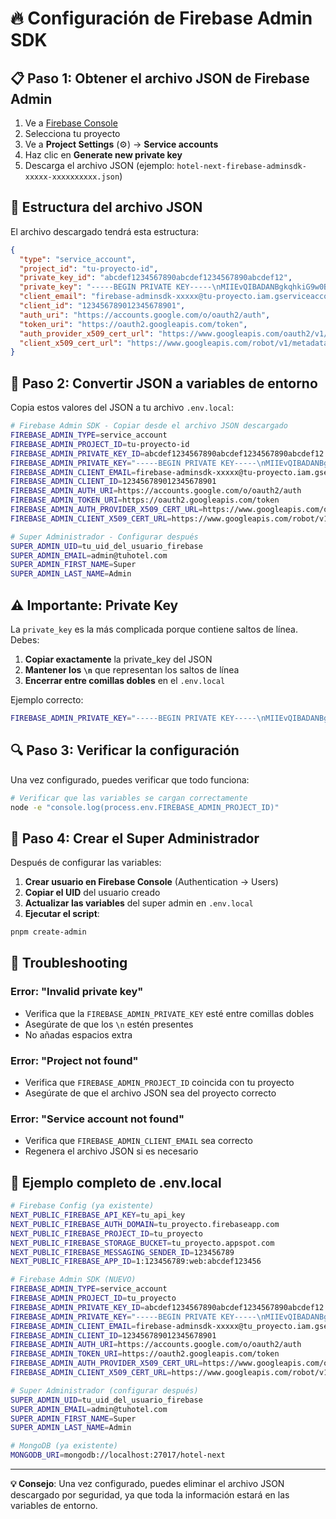 # 🔥 Configuración de Firebase Admin SDK

## 📋 Paso 1: Obtener el archivo JSON de Firebase Admin

1. Ve a [Firebase Console](https://console.firebase.google.com)
2. Selecciona tu proyecto
3. Ve a **Project Settings** (⚙️) → **Service accounts**
4. Haz clic en **Generate new private key**
5. Descarga el archivo JSON (ejemplo: `hotel-next-firebase-adminsdk-xxxxx-xxxxxxxxxx.json`)

## 📄 Estructura del archivo JSON

El archivo descargado tendrá esta estructura:

```json
{
  "type": "service_account",
  "project_id": "tu-proyecto-id",
  "private_key_id": "abcdef1234567890abcdef1234567890abcdef12",
  "private_key": "-----BEGIN PRIVATE KEY-----\nMIIEvQIBADANBgkqhkiG9w0BAQEFAASCBKcwggSjAgEAAoIBAQC...\n-----END PRIVATE KEY-----\n",
  "client_email": "firebase-adminsdk-xxxxx@tu-proyecto.iam.gserviceaccount.com",
  "client_id": "123456789012345678901",
  "auth_uri": "https://accounts.google.com/o/oauth2/auth",
  "token_uri": "https://oauth2.googleapis.com/token",
  "auth_provider_x509_cert_url": "https://www.googleapis.com/oauth2/v1/certs",
  "client_x509_cert_url": "https://www.googleapis.com/robot/v1/metadata/x509/firebase-adminsdk-xxxxx%40tu-proyecto.iam.gserviceaccount.com"
}
```

## 🔧 Paso 2: Convertir JSON a variables de entorno

Copia estos valores del JSON a tu archivo `.env.local`:

```bash
# Firebase Admin SDK - Copiar desde el archivo JSON descargado
FIREBASE_ADMIN_TYPE=service_account
FIREBASE_ADMIN_PROJECT_ID=tu-proyecto-id
FIREBASE_ADMIN_PRIVATE_KEY_ID=abcdef1234567890abcdef1234567890abcdef12
FIREBASE_ADMIN_PRIVATE_KEY="-----BEGIN PRIVATE KEY-----\nMIIEvQIBADANBgkqhkiG9w0BAQEFAASCBKcwggSjAgEAAoIBAQC...\n-----END PRIVATE KEY-----\n"
FIREBASE_ADMIN_CLIENT_EMAIL=firebase-adminsdk-xxxxx@tu-proyecto.iam.gserviceaccount.com
FIREBASE_ADMIN_CLIENT_ID=123456789012345678901
FIREBASE_ADMIN_AUTH_URI=https://accounts.google.com/o/oauth2/auth
FIREBASE_ADMIN_TOKEN_URI=https://oauth2.googleapis.com/token
FIREBASE_ADMIN_AUTH_PROVIDER_X509_CERT_URL=https://www.googleapis.com/oauth2/v1/certs
FIREBASE_ADMIN_CLIENT_X509_CERT_URL=https://www.googleapis.com/robot/v1/metadata/x509/firebase-adminsdk-xxxxx%40tu-proyecto.iam.gserviceaccount.com

# Super Administrador - Configurar después
SUPER_ADMIN_UID=tu_uid_del_usuario_firebase
SUPER_ADMIN_EMAIL=admin@tuhotel.com
SUPER_ADMIN_FIRST_NAME=Super
SUPER_ADMIN_LAST_NAME=Admin
```

## ⚠️ Importante: Private Key

La `private_key` es la más complicada porque contiene saltos de línea. Debes:

1. **Copiar exactamente** la private_key del JSON
2. **Mantener los `\n`** que representan los saltos de línea
3. **Encerrar entre comillas dobles** en el `.env.local`

Ejemplo correcto:

```bash
FIREBASE_ADMIN_PRIVATE_KEY="-----BEGIN PRIVATE KEY-----\nMIIEvQIBADANBgkqhkiG9w0BAQEFAASCBKcwggSjAgEAAoIBAQC...\n-----END PRIVATE KEY-----\n"
```

## 🔍 Paso 3: Verificar la configuración

Una vez configurado, puedes verificar que todo funciona:

```bash
# Verificar que las variables se cargan correctamente
node -e "console.log(process.env.FIREBASE_ADMIN_PROJECT_ID)"
```

## 🚀 Paso 4: Crear el Super Administrador

Después de configurar las variables:

1. **Crear usuario en Firebase Console** (Authentication → Users)
2. **Copiar el UID** del usuario creado
3. **Actualizar las variables** del super admin en `.env.local`
4. **Ejecutar el script**:

```bash
pnpm create-admin
```

## 🔧 Troubleshooting

### Error: "Invalid private key"

- Verifica que la `FIREBASE_ADMIN_PRIVATE_KEY` esté entre comillas dobles
- Asegúrate de que los `\n` estén presentes
- No añadas espacios extra

### Error: "Project not found"

- Verifica que `FIREBASE_ADMIN_PROJECT_ID` coincida con tu proyecto
- Asegúrate de que el archivo JSON sea del proyecto correcto

### Error: "Service account not found"

- Verifica que `FIREBASE_ADMIN_CLIENT_EMAIL` sea correcto
- Regenera el archivo JSON si es necesario

## 📝 Ejemplo completo de .env.local

```bash
# Firebase Config (ya existente)
NEXT_PUBLIC_FIREBASE_API_KEY=tu_api_key
NEXT_PUBLIC_FIREBASE_AUTH_DOMAIN=tu_proyecto.firebaseapp.com
NEXT_PUBLIC_FIREBASE_PROJECT_ID=tu_proyecto
NEXT_PUBLIC_FIREBASE_STORAGE_BUCKET=tu_proyecto.appspot.com
NEXT_PUBLIC_FIREBASE_MESSAGING_SENDER_ID=123456789
NEXT_PUBLIC_FIREBASE_APP_ID=1:123456789:web:abcdef123456

# Firebase Admin SDK (NUEVO)
FIREBASE_ADMIN_TYPE=service_account
FIREBASE_ADMIN_PROJECT_ID=tu_proyecto
FIREBASE_ADMIN_PRIVATE_KEY_ID=abcdef1234567890abcdef1234567890abcdef12
FIREBASE_ADMIN_PRIVATE_KEY="-----BEGIN PRIVATE KEY-----\nMIIEvQIBADANBgkqhkiG9w0BAQEFAASCBKcwggSjAgEAAoIBAQC...\n-----END PRIVATE KEY-----\n"
FIREBASE_ADMIN_CLIENT_EMAIL=firebase-adminsdk-xxxxx@tu_proyecto.iam.gserviceaccount.com
FIREBASE_ADMIN_CLIENT_ID=123456789012345678901
FIREBASE_ADMIN_AUTH_URI=https://accounts.google.com/o/oauth2/auth
FIREBASE_ADMIN_TOKEN_URI=https://oauth2.googleapis.com/token
FIREBASE_ADMIN_AUTH_PROVIDER_X509_CERT_URL=https://www.googleapis.com/oauth2/v1/certs
FIREBASE_ADMIN_CLIENT_X509_CERT_URL=https://www.googleapis.com/robot/v1/metadata/x509/firebase-adminsdk-xxxxx%40tu_proyecto.iam.gserviceaccount.com

# Super Administrador (configurar después)
SUPER_ADMIN_UID=tu_uid_del_usuario_firebase
SUPER_ADMIN_EMAIL=admin@tuhotel.com
SUPER_ADMIN_FIRST_NAME=Super
SUPER_ADMIN_LAST_NAME=Admin

# MongoDB (ya existente)
MONGODB_URI=mongodb://localhost:27017/hotel-next
```

---

**💡 Consejo**: Una vez configurado, puedes eliminar el archivo JSON descargado por seguridad, ya que toda la información estará en las variables de entorno.
